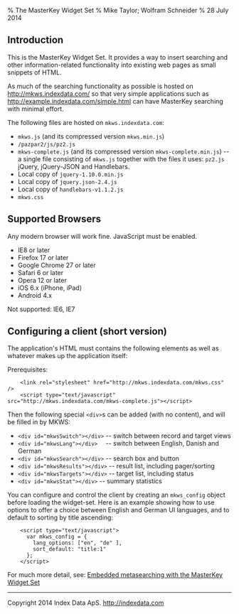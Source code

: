 % The MasterKey Widget Set
% Mike Taylor; Wolfram Schneider
% 28 July 2014


Introduction
------------

This is the MasterKey Widget Set. It provides a way to insert
searching and other information-related functionality into existing
web pages as small snippets of HTML.

As much of the searching functionality as possible is hosted on
	<http://mkws.indexdata.com/>
so that very simple applications such as
	<http://example.indexdata.com/simple.html>
can have MasterKey searching with minimal effort.

The following files are hosted on `mkws.indexdata.com`:

* `mkws.js` (and its compressed version `mkws.min.js`)
* `/pazpar2/js/pz2.js`
* `mkws-complete.js` (and its compressed version `mkws-complete.min.js`)
  -- a single file consisting of `mkws.js` together with the files it
  uses: `pz2.js` jQuery, jQuery-JSON and Handlebars.
* Local copy of `jquery-1.10.0.min.js`
* Local copy of `jquery.json-2.4.js`
* Local copy of `handlebars-v1.1.2.js`
* `mkws.css`


Supported Browsers
------------------

Any modern browser will work fine. JavaScript must be enabled.

* IE8 or later
* Firefox 17 or later
* Google Chrome 27 or later
* Safari 6 or later
* Opera  12 or later
* iOS 6.x (iPhone, iPad)
* Android 4.x

Not supported: IE6, IE7


Configuring a client (short version)
------------------------------------

The application's HTML must contains the following elements as well as
whatever makes up the application itself:

Prerequisites:

~~~
	<link rel="stylesheet" href="http://mkws.indexdata.com/mkws.css" />
	<script type="text/javascript" src="http://mkws.indexdata.com/mkws-complete.js"></script>
~~~

Then the following special `<div>`s can be added (with no content), and
will be filled in by MKWS:

* `<div id="mkwsSwitch"></div>` -- switch between record and target views
* `<div id="mkwsLang"></div>  ` -- switch between English, Danish and German
* `<div id="mkwsSearch"></div>` -- search box and button
* `<div id="mkwsResults"></div>` -- result list, including pager/sorting
* `<div id="mkwsTargets"></div>` -- target list, including status
* `<div id="mkwsStat"></div>` -- summary statistics

You can configure and control the client by creating an `mkws_config`
object before loading the widget-set. Here is an example showing how
to use options to offer a choice between English and German UI
languages, and to default to sorting by title ascending:

~~~
    <script type="text/javascript">
      var mkws_config = {
        lang_options: ["en", "de" ],
        sort_default: "title:1"
      };
    </script>
~~~

For much more detail, see:
[Embedded metasearching with the MasterKey Widget Set](mkws-manual.html)


- - -

Copyright 2014 Index Data ApS. <http://indexdata.com>

